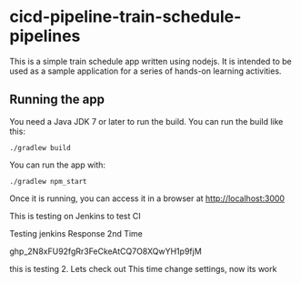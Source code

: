 # cicd-pipeline-train-schedule-pipelines

This is a simple train schedule app written using nodejs. It is intended to be used as a sample application for a series of hands-on learning activities.

## Running the app

You need a Java JDK 7 or later to run the build. You can run the build like this:

    ./gradlew build

You can run the app with:

    ./gradlew npm_start

Once it is running, you can access it in a browser at [http://localhost:3000](http://localhost:3000)

This is testing on Jenkins to test CI


Testing jenkins Response 2nd Time

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

this is testing 2. Lets check out
This time change settings, now its work
